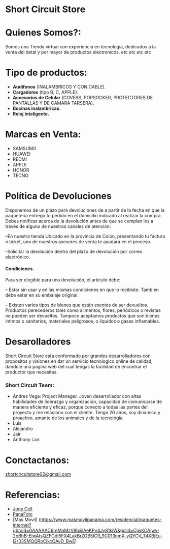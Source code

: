 # Short Circuit Store

  # Quienes Somos?:
  Somos una Tienda virtual con experiencia en tecnología, dedicados a la venta del detal y por mayor de productos electronicos. etc etc etc etc


  # Tipo de productos:
  
  - **Audífonos** (INALAMBRICOS Y CON CABLE).
  - **Cargadores** (tipo B, C, APPLE).
  - **Accesorios de Celular** (COVERS, POPSOCKER, PROTECTORES DE PANTALLAS Y DE CAMARA TARSERA).
  - **Bocinas inalambricas.**
  - **Reloj Inteligente.** 

 # Marcas en Venta:
  - SAMSUMG
  - HUAWEI
  - REDMI
  - APPLE
  - HONOR
  - TECNO

# Política de Devoluciones
Disponemos de un plazo para devoluciones de a partir de la fecha en que la paquetería entregó tu pedido en el domicilio indicado al realizar la compra. Debes notificar acerca de la devolución antes de que se cumplan los a través de alguno de nuestros canales de atención:

–En nuestra tienda Ubicado en la provincia de Colón, presentando tu factura o ticket, uno de nuestros asesores de venta te ayudará en el proceso. 

-Solicitar la devolución dentro del plazo de devolución por correo electrónico.

#### Condiciones.
Para ser elegible para una devolución, el artículo debe:

– Estar sin usar y en las mismas condiciones en que lo recibiste. También debe estar en su embalaje original. 

– Existen varios tipos de bienes que están exentos de ser devueltos. Productos perecederos tales como alimentos, flores, periódicos o revistas no pueden ser devueltos. Tampoco aceptamos productos que son bienes íntimos o sanitarios, materiales peligrosos, o líquidos o gases inflamables.



# Desarolladores
Short Circuit Store esta conformado por grandes desarrolladores con propositos y visiones en dar un servicio tecnologico online de calidad, dandole una pagina web del cual tengas la facilidad de encontrar el productor que necesitas.

### Short Circuit Team:
- Andres Vega: Project Manager.
Joven desarrollador con altas habilidades de liderazgo y organización, capacidad de comunicarse de manera eficiente y eficaz, porque conecto a todas las partes del proyecto y me relaciono con el cliente. Tengo 26 años, soy dinamico y proactivo, amante de los animales y de la tecnología. 
- Luis
- Alejandro
- Jair
- Anthony Lan: 

# Conctactanos:
shortcircuitstore02@gmail.com

# Referencias:
- [Jony Cell](https://www.jonycell.com/)
- [PanaFoto](https://www.panafoto.com/catalogsearch/result/?q=audiofoto%20catalogo%20de%20componentes&page=50)
- [Mas Movil] (https://www.masmovilpanama.com/residencial/paquetes-internet?gbraid=0AAAAAC6reMaMzVI6xiilAeKPy4Jy81kjW&gclid=CjwKCAjwv-2pBhB-EiwAtsQZFGdl5FX4LakBrZOB5IC9_9C013nmX-yQYCV_T4XBjEu-l2r33SMQQRoCjkcQAvD_BwE)

